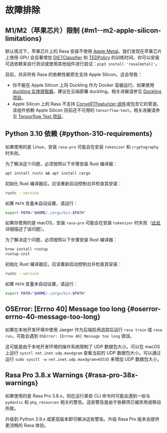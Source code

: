 # 故障排除

## M1/M2（苹果芯片）限制 {#m1--m2-apple-silicon-limitations}

默认情况下，苹果芯片上的 Rasa 安装不使用 [Apple Metal](https://developer.apple.com/metal/)。我们发现在苹果芯片上使用 GPU 会显著增加 [DIETClassifier](../nlu-based-assistants/components.md#dietclassifier) 和 [TEDPolicy](../nlu-based-assistants/policies.md#ted-policy) 的训练时间。你可以安装可选依赖来自行测试或使用其他组件进行尝试：`pip3 install 'rasa[metal]'`。

目前，并非所有 Rasa 的依赖性都原生支持 Apple Silicon。这会导致：

- 你不能在 Apple Silicon 上将 Duckling 作为 Docker 容器运行。如果使用 [duckling 实体提取器](../nlu-based-assistants/components.md#ducklingentityextractor)，建议在云端部署 duckling。相关进展请参见 [Duckling 项目](https://github.com/facebook/duckling/issues/695)。
- Apple Silicon 上的 Rasa 不支持 [ConveRTFeaturizer 组件](../nlu-based-assistants/components.md#convertfeaturizer)或包含它的管道。该组件依赖 Apple Silicon 目前还不可用的 `tensorflow-text`。相关进展请参见 [Tensorflow Text 项目](https://github.com/tensorflow/text/issues/823)。

## Python 3.10 依赖 {#python-310-requirements}

如果使用的是 Linux，安装 `rasa-pro` 可能会在安装 `tokenizer` 和 `cryptography` 时失败。

为了解决这个问题，必须按照以下步骤安装 Rust 编译器：

```bash
apt install rustc && apt install cargo
```

初始化 Rust 编译器后，应该重新启动控制台并检查其安装：

```bash
rustc --version
```

如果 `PATH` 变量未自动设置，请运行：

```bash
export PATH="$HOME/.cargo/bin:$PATH"
```

如果你使用的是 macOS，安装 `rasa-pro` 可能会在安装 `tokenizer` 时失败（[此处](https://github.com/huggingface/tokenizers/issues/1050)详细描述了该问题）。

为了解决这个问题，必须按照以下步骤安装 Rust 编译器：

```bash
brew install rustup
rustup-init
```

初始化 Rust 编译器后，应该重新启动控制台并检查其安装：

```bash
rustc --version
```

如果 `PATH` 变量未自动设置，请运行：

```bash
export PATH="$HOME/.cargo/bin:$PATH"
```

## OSError: [Errno 40] Message too long {#oserror-errno-40-message-too-long}

如果在本地开发环境中使用 Jaeger 作为后端启用追踪后运行 `rasa train` 或 `rasa run`，可能会遇到 `OSError: [Errno 40] Message too long` 错误。

这可能是由于本地开发环境的操作系统限制了 UDP 数据包大小。可以在 macOS 上运行 `sysctl net.inet.udp.maxdgram` 查看当前的 UDP 数据包大小。可以通过运行 `sudo sysctl -w net.inet.udp.maxdgram=65535` 来增加 UDP 数据包大小。

## Rasa Pro 3.8.x Warnings {#rasa-pro-38x-warnings}

如果使用的是 Rasa Pro 3.8.x，则在运行某些 CLI 命令时可能会遇到一些与 `pydantic` 和 `pkg_resources` 相关的警告。这些警告是由于依赖项已被弃用或移动所致。

升级到 Python 3.9.x 或更高版本即可解决这些警告。升级 Rasa Pro 版本会提供更流畅的 Rasa 体验。
